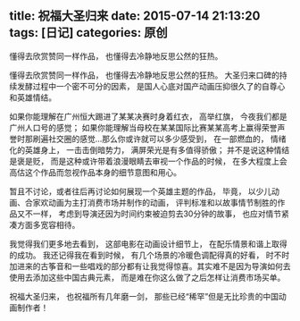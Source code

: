 title: 祝福大圣归来
date: 2015-07-14 21:13:20
tags: [日记]
categories: 原创
---

懂得去欣赏赞同一样作品， 也懂得去冷静地反思公然的狂热。

<!-- more -->

懂得去欣赏赞同一样作品， 也懂得去冷静地反思公然的狂热。 大圣归来口碑的持续发酵过程中一个密不可分的因素， 是国人心底对国产动画压抑很久了的自尊心和英雄情结。

如果你能理解在广州恒大踢进了某某决赛时身着红衣， 高举红旗， 今夜我们都是广州人口号的感觉； 如果你能理解当母校在某某国际比赛某某高考上赢得荣誉声誉时那刷遍社交圈的感觉...那么你或许就可以多少感受到， 在一部燃血的， 情绪化的英雄身上， 一击击倒暗势力， 满屏荣光是有多值得骄傲； 并不是说这种情结是褒是贬， 而是这种或许带着浪漫眼睛去审视一个作品的时候， 在多大程度上会高估这个作品而忽视作品本身的细节意图和用心。

暂且不讨论，或者往后再讨论如何展现一个英雄主题的作品， 毕竟， 以少儿动画、合家欢动画为主打消费市场并制作的动画， 评判标准和以故事情节制胜的作品又不一样， 考虑到导演还因为时间约束被迫剪去30分钟的故事， 也应对情节紧凑方面多宽容相待。

我觉得我们更多地去看到， 这部电影在动画设计细节上， 在配乐情景和谐上取得的成功。 我还记得我在看到时候， 有几个场景的冷暖色调配得真的好看， 时不时加进来的古筝音和一些唱戏的部分都有让我觉得惊喜。其实难不是因为导演如何去使用去添加这些中国古典元素， 而是难在你这么做了之后怎样让消费市场买单。

祝福大圣归来， 也祝福所有几年磨一剑， 那些已经“稀罕”但是无比珍贵的中国动画制作者！
